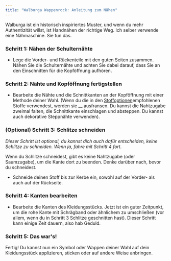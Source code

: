 ```yaml
---
title: "Walburga Wappenrock: Anleitung zum Nähen"
---
```


<Note>

Walburga ist ein historisch inspiriertes Muster, und wenn du mehr Authentizität willst, ist Handnähen der richtige Weg. Ich selber verwende eine Nähmaschine. Sie tun das.

</Note>

### Schritt 1: Nähen der Schulternähte

- Lege die Vorder- und Rückenteile mit den guten Seiten zusammen. Nähen Sie die Schulternähte und achten Sie dabei darauf, dass Sie an den Einschnitten für die Kopföffnung aufhören.

### Schritt 2: Nähte und Kopföffnung fertigstellen

- Bearbeite die Nähte und die Schnittkanten an der Kopföffnung mit einer Methode deiner Wahl. (Wenn du die in den [Stoffoptionen](/docs/designs/walburga/fabric)empfohlenen Stoffe verwendest, werden sie __ ausfransen. Du kannst die Nahtzugabe zweimal falten, die Schnittkante einschlagen und absteppen. Du kannst auch dekorative Steppnähte verwenden).

### (Optional) Schritt 3: Schlitze schneiden

_Dieser Schritt ist optional, du kannst dich auch dafür entscheiden, keine Schlitze zu schneiden. Wenn ja, fahre mit Schritt 4 fort._

<Warning>

Wenn du Schlitze schneidest, gibt es keine Nahtzugabe (oder Saumzugabe), um die Kante dort zu beenden. Denke darüber nach, bevor du schneidest.

</Warning>

- Schneide deinen Stoff bis zur Kerbe ein, sowohl auf der Vorder- als auch auf der Rückseite.

### Schritt 4: Kanten bearbeiten

- Bearbeite die Kanten des Kleidungsstücks. Jetzt ist ein guter Zeitpunkt, um die rohe Kante mit Schrägband oder ähnlichem zu umschließen (vor allem, wenn du in Schritt 3 Schlitze geschnitten hast). Dieser Schritt kann einige Zeit dauern, also hab Geduld.

### Schritt 5: Das war's!

Fertig! Du kannst nun ein Symbol oder Wappen deiner Wahl auf dein Kleidungsstück applizieren, sticken oder auf andere Weise anbringen.
